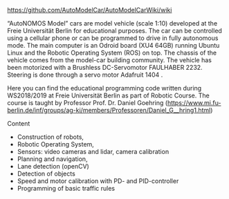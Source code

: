 https://github.com/AutoModelCar/AutoModelCarWiki/wiki

“AutoNOMOS Model” cars are model vehicle (scale 1:10) developed at the Freie Universität Berlin for educational purposes. The car can be controlled using a cellular phone or can be programmed to drive in fully autonomous mode. The main computer is an Odroid board (XU4 64GB) running Ubuntu Linux and the Robotic Operating System (ROS) on top. The chassis of the vehicle comes from the model-car building community. The vehicle has been motorized with a Brushless DC-Servomotor FAULHABER  2232. Steering is done through a servo motor Adafruit 1404 . 

Here you can find the educational programming code written during WS2018/2019 at Freie Universität Berlin as part of Robotic Course. The course is taught by Professor Prof. Dr. Daniel Goehring (https://www.mi.fu-berlin.de/inf/groups/ag-ki/members/Professoren/Daniel_G__hring1.html)

Content

* Construction of robots,
* Robotic Operating System,
* Sensors: video cameras and lidar, camera calibration
* Planning and navigation,
* Lane detection (openCV)
* Detection of objects
* Speed and motor calibration with PD- and PID-controller
* Programming of basic traffic rules

